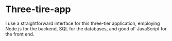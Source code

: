 # Three-tire-app
 I use a straightforward interface for this three-tier application, employing Node.js for the backend, SQL for the databases, and good ol' JavaScript for the front end.
